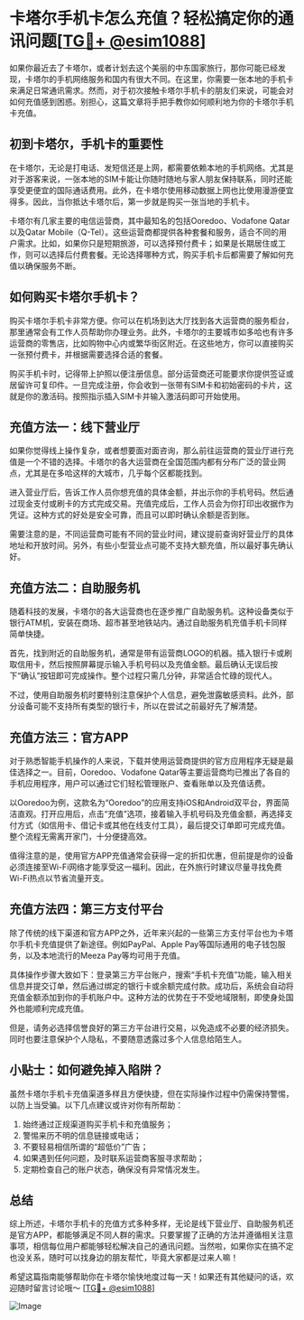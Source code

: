 # 卡塔尔手机卡怎么充值？轻松搞定你的通讯问题[[TG💪+ @esim1088](https://t.me/s/esim1088)]

如果你最近去了卡塔尔，或者计划去这个美丽的中东国家旅行，那你可能已经发现，卡塔尔的手机网络服务和国内有很大不同。在这里，你需要一张本地的手机卡来满足日常通讯需求。然而，对于初次接触卡塔尔手机卡的朋友们来说，可能会对如何充值感到困惑。别担心，这篇文章将手把手教你如何顺利地为你的卡塔尔手机卡充值。

## 初到卡塔尔，手机卡的重要性

在卡塔尔，无论是打电话、发短信还是上网，都需要依赖本地的手机网络。尤其是对于游客来说，一张本地的SIM卡能让你随时随地与家人朋友保持联系，同时还能享受更便宜的国际通话费用。此外，在卡塔尔使用移动数据上网也比使用漫游便宜得多。因此，当你抵达卡塔尔后，第一步就是购买一张当地的手机卡。

卡塔尔有几家主要的电信运营商，其中最知名的包括Ooredoo、Vodafone Qatar以及Qatar Mobile（Q-Tel）。这些运营商都提供各种套餐和服务，适合不同的用户需求。比如，如果你只是短期旅游，可以选择预付费卡；如果是长期居住或工作，则可以选择后付费套餐。无论选择哪种方式，购买手机卡后都需要了解如何充值以确保服务不断。

## 如何购买卡塔尔手机卡？

购买卡塔尔手机卡非常方便。你可以在机场到达大厅找到各大运营商的服务柜台，那里通常会有工作人员帮助你办理业务。此外，卡塔尔的主要城市如多哈也有许多运营商的零售店，比如购物中心内或繁华街区附近。在这些地方，你可以直接购买一张预付费卡，并根据需要选择合适的套餐。

购买手机卡时，记得带上护照以便注册信息。部分运营商还可能要求你提供签证或居留许可复印件。一旦完成注册，你会收到一张带有SIM卡和初始密码的卡片，这就是你的激活码。按照指示插入SIM卡并输入激活码即可开始使用。

## 充值方法一：线下营业厅

如果你觉得线上操作复杂，或者想要面对面咨询，那么前往运营商的营业厅进行充值是一个不错的选择。卡塔尔的各大运营商在全国范围内都有分布广泛的营业网点，尤其是在多哈这样的大城市，几乎每个区都能找到。

进入营业厅后，告诉工作人员你想充值的具体金额，并出示你的手机号码。然后通过现金支付或刷卡的方式完成交易。充值完成后，工作人员会为你打印出收据作为凭证。这种方式的好处是安全可靠，而且可以即时确认余额是否到账。

需要注意的是，不同运营商可能有不同的营业时间，建议提前查询好营业厅的具体地址和开放时间。另外，有些小型营业点可能不支持大额充值，所以最好事先确认好。

## 充值方法二：自助服务机

随着科技的发展，卡塔尔的各大运营商也在逐步推广自助服务机。这种设备类似于银行ATM机，安装在商场、超市甚至地铁站内。通过自助服务机充值手机卡同样简单快捷。

首先，找到附近的自助服务机，通常是带有运营商LOGO的机器。插入银行卡或刷取信用卡，然后按照屏幕提示输入手机号码以及充值金额。最后确认无误后按下“确认”按钮即可完成操作。整个过程只需几分钟，非常适合忙碌的现代人。

不过，使用自助服务机时要特别注意保护个人信息，避免泄露敏感资料。此外，部分设备可能不支持所有类型的银行卡，所以在尝试之前最好先了解清楚。

## 充值方法三：官方APP

对于熟悉智能手机操作的人来说，下载并使用运营商提供的官方应用程序无疑是最佳选择之一。目前，Ooredoo、Vodafone Qatar等主要运营商均已推出了各自的手机应用程序，用户可以通过它们轻松管理账户、查看账单以及充值话费。

以Ooredoo为例，这款名为“Ooredoo”的应用支持iOS和Android双平台，界面简洁直观。打开应用后，点击“充值”选项，接着输入手机号码及充值金额，再选择支付方式（如信用卡、借记卡或其他在线支付工具），最后提交订单即可完成充值。整个流程无需离开家门，十分便捷高效。

值得注意的是，使用官方APP充值通常会获得一定的折扣优惠，但前提是你的设备必须连接至Wi-Fi网络才能享受这一福利。因此，在外旅行时建议尽量寻找免费Wi-Fi热点以节省流量开支。

## 充值方法四：第三方支付平台

除了传统的线下渠道和官方APP之外，近年来兴起的一些第三方支付平台也为卡塔尔手机卡充值提供了新途径。例如PayPal、Apple Pay等国际通用的电子钱包服务，以及本地流行的Meeza Pay等均可用于充值。

具体操作步骤大致如下：登录第三方平台账户，搜索“手机卡充值”功能，输入相关信息并提交订单，然后通过绑定的银行卡或余额完成付款。成功后，系统会自动将充值金额添加到你的手机账户中。这种方法的优势在于不受地域限制，即使身处国外也能顺利完成充值。

但是，请务必选择信誉良好的第三方平台进行交易，以免造成不必要的经济损失。同时也要注意保护个人隐私，不要随意透露过多个人信息给陌生人。

## 小贴士：如何避免掉入陷阱？

虽然卡塔尔手机卡充值渠道多样且方便快捷，但在实际操作过程中仍需保持警惕，以防上当受骗。以下几点建议或许对你有所帮助：

1. 始终通过正规渠道购买手机卡和充值服务；
2. 警惕来历不明的信息链接或电话；
3. 不要轻易相信所谓的“超低价”广告；
4. 如果遇到任何问题，及时联系运营商客服寻求帮助；
5. 定期检查自己的账户状态，确保没有异常情况发生。

## 总结

综上所述，卡塔尔手机卡的充值方式多种多样，无论是线下营业厅、自助服务机还是官方APP，都能够满足不同人群的需求。只要掌握了正确的方法并遵循相关注意事项，相信每位用户都能够轻松解决自己的通讯问题。当然啦，如果你实在搞不定也没关系，随时可以找身边的朋友帮忙，毕竟大家都是过来人嘛！

希望这篇指南能够帮助你在卡塔尔愉快地度过每一天！如果还有其他疑问的话，欢迎随时留言讨论哦～ [[TG💪+ @esim1088](https://t.me/s/esim1088)] 

![Image](https://i.postimg.cc/4NQfJmqS/Snipaste-2025-05-13-00-14-12.png)